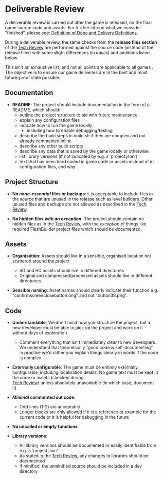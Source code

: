 # Deliverable Review

A deliverable review is carried out after the game is released, on the final 
game source code and assets. For further info on what we consider "finished",
 please see: [Definition of Done and Delivery Definitions](definition-of-done.md).

During a deliverable review, the same checks from the **release files 
section** of the [Tech Review](tech-review.md) are performed against the 
source code (instead of the release files) with some slight differences (in 
*italics*) and additions listed below.

This isn't an exhaustive list, and not all points are applicable to all games
. The objective is to ensure our game deliveries are in the best and most 
future-proof state possible.

## Documentation

* **README**: The project should include documentation in the form of a README, 
which should:
  * outline the project structure to aid with future maintenance
  * explain any configuration files
  * indicate how to run the game locally
    * including how to enable debugging/testing
  * describe the build steps in build.sh if they are complex and not already 
  commented inline
  * describe any other build scripts
  * describe any data that is saved by the game locally or otherwise
  * list library versions (if not indicated by e.g. a 'project.json') 
  * text that has been hard coded in game code or assets instead of in 
  configuration files, and why

## Project Structure

* **No _none-essential_ files or backups**: it is acceptable to include files
 in the source that are unused in the release such as level builders. Other 
 unused files and backups are not allowed as described in the [Tech Review](tech-review.md).

* **No hidden files _with an exception_**: The project should contain no 
hidden files as in the [Tech Review](tech-review.md), with the *exception* of
 things like required FlashBuilder project files which should be documented.

## Assets

* **Organisation**: Assets should live in a sensible, organised location not 
scattered around the project
  * SD and HD assets should live in different directories
  * Original and compressed/processed assets should live in different 
  directories

* **Sensible naming**: Asset names should clearly indicate their function e.g. 
"confirmscreenclosebutton.png" and not "button38.png".


## Code

* **Understandable**:
We don't mind how you structure the project, but a new developer must 
be able to pick up the project and work on it without days of exploration.
  * Comment everything that isn't immediately clear to new developers. We 
  understand that theoretically "good code is self-documenting", in practice 
  we'd rather you explain things clearly in words if the code is complex.
 
* **Externally configurable**:
The game must be entirely externally configurable, including localisation 
details. No game text must be kept in the code or assets (checked during  
[Tech Review](tech-review.md)) unless absolutely unavoidable (in which case, 
document it).

* **_Minimal_ commented out code**:
  * Odd lines (1-2) are acceptable
  * Longer blocks are only allowed if it is a reference or example for the 
  current code or it is helpful for debugging in the future

* **No uncalled or empty functions**

* **Library versions**:
  * All library versions should be documented or easily identifiable from e.g.
   a 'project.json'
  * As stated in the [Tech Review](tech-review.md), any changes to libraries 
  should be documented
  * If minified, the unminified source should be included in a dev directory